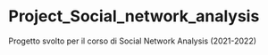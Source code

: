 # Project_Social_network_analysis
Progetto svolto per il corso di Social Network Analysis (2021-2022)
